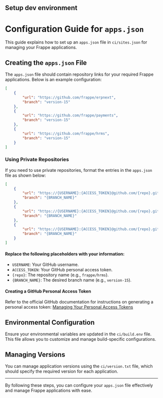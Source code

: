 ## Setup dev environment

# Configuration Guide for `apps.json`

This guide explains how to set up an `apps.json` file in `ci/sites.json` for managing your Frappe applications. 

## Creating the `apps.json` File

The `apps.json` file should contain repository links for your required Frappe applications. Below is an example configuration:

```json
[
    {
        "url": "https://github.com/frappe/erpnext",
        "branch": "version-15"
    },
    {
        "url": "https://github.com/frappe/payments",
        "branch": "version-15"
    },
    {
        "url": "https://github.com/frappe/hrms",
        "branch": "version-15"
    }
]
```

### Using Private Repositories

If you need to use private repositories, format the entries in the `apps.json` file as shown below:

```json
[
    {
        "url": "https://{USERNAME}:{ACCESS_TOKEN}@github.com/{repo}.git",
        "branch": "{BRANCH_NAME}"
    },
    {
        "url": "https://{USERNAME}:{ACCESS_TOKEN}@github.com/{repo}.git",
        "branch": "{BRANCH_NAME}"
    },
    {
        "url": "https://{USERNAME}:{ACCESS_TOKEN}@github.com/{repo}.git",
        "branch": "{BRANCH_NAME}"
    }
]
```

#### Replace the following placeholders with your information:
- `USERNAME`: Your GitHub username.
- `ACCESS_TOKEN`: Your GitHub personal access token. 
- `{repo}`: The repository name (e.g., `frappe/hrms`).
- `{BRANCH_NAME}`: The desired branch name (e.g., `version-15`).

#### Creating a GitHub Personal Access Token

Refer to the official GitHub documentation for instructions on generating a personal access token:
[Managing Your Personal Access Tokens](https://docs.github.com/en/authentication/keeping-your-account-and-data-secure/managing-your-personal-access-tokens?source=post_page-----f3034be6d146--------------------------------)

## Environmental Configuration

Ensure your environmental variables are updated in the `ci/build.env` file. This file allows you to customize and manage build-specific configurations.

## Managing Versions

You can manage application versions using the `ci/version.txt` file, which should specify the required version for each application.

---

By following these steps, you can configure your `apps.json` file effectively and manage Frappe applications with ease.
